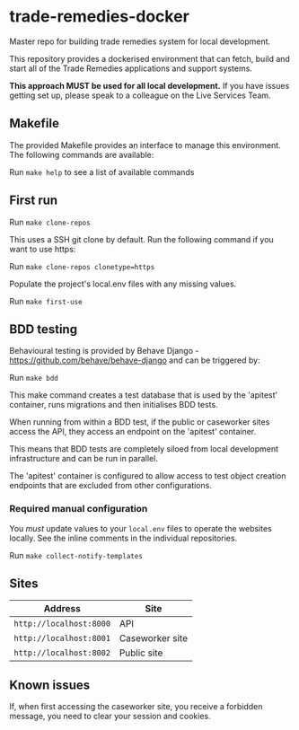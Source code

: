 # trade-remedies-docker
Master repo for building trade remedies system for local development.

This repository provides a dockerised environment that can fetch, build and start all of the Trade Remedies applications and support systems. 

**This approach MUST be used for all local development.** If you have issues getting set up, please speak to a colleague on the Live Services Team.

## Makefile

The provided Makefile provides an interface to manage this environment. The following commands are available:

Run `make help` to see a list of available commands

## First run

Run `make clone-repos`

This uses a SSH git clone by default. Run the following command if you want to use https:

Run `make clone-repos clonetype=https`

Populate the project's local.env files with any missing values.

Run `make first-use`

## BDD testing

Behavioural testing is provided by Behave Django - https://github.com/behave/behave-django and can be triggered by:

Run `make bdd`

This make command creates a test database that is used by the 'apitest' container, runs migrations and then initialises BDD tests.

When running from within a BDD test, if the public or caseworker sites access the API, they access an endpoint on the 'apitest' container.

This means that BDD tests are completely siloed from local development infrastructure and can be run in parallel.

The 'apitest' container is configured to allow access to test object creation endpoints that are excluded from other configurations.

### Required manual configuration

You *must* update values to your `local.env` files to operate the websites locally. See the inline comments in the individual repositories.

Run `make collect-notify-templates`

## Sites

| Address | Site |
| ------------- | ------------- |
| `http://localhost:8000` | API |
| `http://localhost:8001` | Caseworker site |
| `http://localhost:8002` | Public site |

## Known issues

If, when first accessing the caseworker site, you receive a forbidden message, you need to clear your session and cookies.

